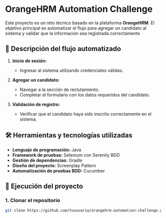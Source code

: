 # OrangeHRM Automation Challenge

Este proyecto es un reto técnico basado en la plataforma **OrangeHRM**. El objetivo principal es automatizar el flujo para agregar un candidato al sistema y validar que la información sea registrada correctamente
## 📝 Descripción del flujo automatizado

1. **Inicio de sesión:**
   - Ingresar al sistema utilizando credenciales válidas.

2. **Agregar un candidato:**
   - Navegar a la sección de reclutamiento.
   - Completar el formulario con los datos requeridos del candidato.

3. **Validación de registro:**
   - Verificar que el candidato haya sido inscrito correctamente en el sistema.

## 🛠️ Herramientas y tecnologías utilizadas

- **Lenguaje de programación:** Java
- **Framework de pruebas:** Selenium con Serenity BDD
- **Gestión de dependencias:** Gradle
- **Diseño del proyecto:** Screenplay Pattern
- **Automatización de pruebas BDD:** Cucumber

## 🚀 Ejecución del proyecto

### 1. Clonar el repositorio
```bash
git clone https://github.com/tuusuario/orangehrm-automation-challenge.git](https://github.com/Yapcc00/PruebaTecnicaChoucair.git)

